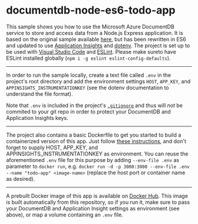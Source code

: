 # documentdb-node-es6-todo-app
This sample shows you how to use the Microsoft Azure DocumentDB service to store and access data from a Node.js Express application. It is based on the original sample available [here](https://github.com/Azure-Samples/documentdb-node-todo-app), but has been rewritten in ES6 and updated to use [Application Insights](https://azure.microsoft.com/en-us/documentation/services/application-insights/) and [dotenv](https://www.npmjs.com/package/dotenv). The project is set up to be used with [Visual Studio Code](https://code.visualstudio.com/) and [ESLint](http://eslint.org/). Please make sureto  have ESLint installed globally (`npm i -g eslint eslint-config-defaults`).
***
In order to run the sample locally, create a text file called `.env` in the project's root directory and add the environment settings `HOST`, `APP_KEY`, and `APPINSIGHTS_INSTRUMENTATIONKEY` (see the dotenv documentation to understand the file format). 

Note that `.env` is included in the project's [`.gitignore`](https://github.com/joergjo/documentdb-node-es6-todo-app/blob/master/.gitignore) and thus will _not_ be commited to your git repo in order to protect your DocumentDB and Application Insights keys.
***
The project also contains a basic Dockerfile to get you started to build a containerized version of this app. Just follow [these instructions](https://hub.docker.com/_/node/), and don't forget to supply HOST, APP_KEY, and APPINSIGHTS_INSTRUMENTATIONKEY as environment. You can reuse the aforementioned `.env` file for this purpose by adding `--env-file .env` as parameter to `docker run`, e.g. `docker run -d -p 3000:3000 --env-file .env
--name "todo-app" <image-name>` (replace the host port or container name as desired). 
***
A prebuilt Docker image of this app is available on [Docker Hub](https://hub.docker.com/r/joergjo/documentdb-node-es6-todo-app/). This
 image is built automatically from this repository, so if you run it, make sure to pass your DocumentDB and Application Insight settings 
 as environment (see above), or map a volume containing an `.env` file.